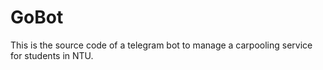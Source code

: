 # GoBot
This is the source code of a telegram bot to manage a carpooling service for students in NTU.
